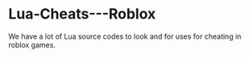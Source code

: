 # Lua-Cheats---Roblox
We have a lot of Lua source codes to look and for uses for cheating in roblox games.
